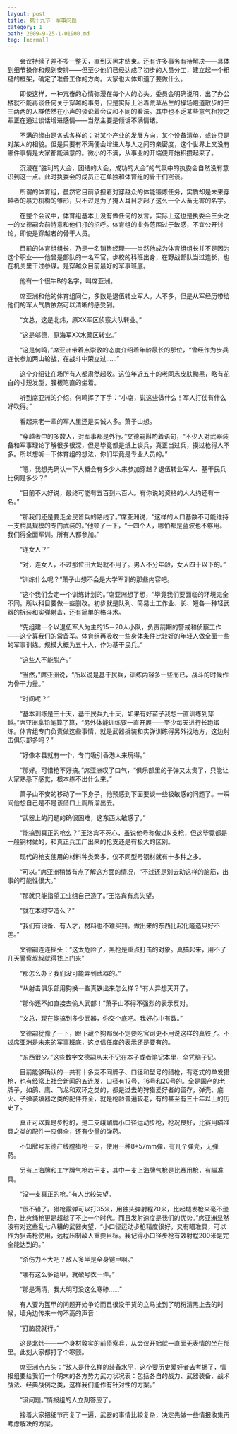 ```yaml
---
layout: post
title: 第十九节　军事问题
category: 1
path: 2009-9-25-1-01900.md
tag: [normal]
---
```


　　会议持续了差不多一整天，直到天黑才结束。还有许多事务有待解决――具体到细节操作和规划安排――但至少他们已经达成了初步的人员分工，建立起一个粗糙的框架，确定了准备工作的方向。大家也大体知道了要做什么。

　　即使这样，一种亢奋的心情弥漫在每个人的心头。委员会明确说明，出了办公楼就不能再谈任何关于穿越的事务，但是实际上沿着荒草丛生的操场跑道散步的三三两两的人群依然在小声的谈论着会议和不同的看法。其中也不乏某些意气相投之辈正在通过谈话增进感情――当然主要是倾诉不满情绪。

　　不满的缘由是各式各样的：对某个产业的发展方向，某个设备清单，或许只是对某人的相貌。但是只要有不满便会增进人与人之间的亲密度，这个世界上又没有哪件事情是大家都能满意的。微小的不满，从事业的开端便开始积攒起来了。

　　沉浸在“胜利的大会，团结的大会，成功的大会”的气氛中的执委会自然没有意识到这一点。此时执委会的成员正在单独和体育组的骨干们密谈。

　　所谓的体育组，虽然它目前承担着对穿越众的体能锻炼任务，实质却是未来穿越者的暴力机构的雏形，只不过是为了掩人耳目才起了这么一个人畜无害的名字。

　　在整个会议中，体育组基本上没有做任何的发言，实际上这也是执委会三头之一的文德嗣会前特意和他们打的招呼。体育组的业务范围过于敏感，不宜公开讨论，即使是穿越者的骨干人员。

　　目前的体育组组长，乃是一名销售经理――当然他成为体育组组长并不是因为这个职业――他曾是部队的一名军官，步校的科班出身，在野战部队当过连长，也在机关里干过参谋。是穿越众目前最好的军事班底。

　　他有一个很牛B的名字，叫席亚洲。

　　席亚洲和他的体育组同仁，多数是退伍转业军人。人不多，但是从军经历带给他们的军人气质依然可以清晰的感受到。

　　“文总，这是北炜，原XX军区侦察大队转业。”

　　“这是邬德，原海军XX水警区转业。”

　　“这是何鸣，”席亚洲带着点崇敬的态度介绍着年龄最长的那位，“曾经作为步兵连长参加两山轮战，在战斗中荣立过……”

　　这个介绍让在场所有人都肃然起敬。这位年近五十的老同志皮肤黝黑，略有花白的寸短发型，腰板笔直的坐着。

　　听到席亚洲的介绍，何鸣挥了下手：“小席，说这些做什么！军人打仗有什么好吹得。”

　　看起来老一辈的军人里还是实诚人多。萧子山想。

　　“穿越者中的多数人，对军事都是外行。”文德嗣斟酌着语句，“不少人对武器装备和军事理论了解很多很深，但是毕竟都是纸上谈兵，真正当过兵，摸过枪得人不多。所以想听一下体育组的想法，你们毕竟是专业人员的。”

　　“嗯，我想先确认一下大概会有多少人来参加穿越？退伍转业军人、基干民兵比例是多少？”

　　“目前不大好说，最终可能有五百到六百人。有你说的资格的人大约还有十名。”

　　“那我们还是要走全民皆兵的路线了。”席亚洲说，“这样的人口基数不可能维持一支稍具规模的专门武装的。”他顿了一下，“十四个人，哪怕都是蓝波也不够用。我们得全面军训。所有人都参加。”

　　“连女人？”

　　“对，连女人，不过那位田大妈就不用了。男人不分年龄，女人四十以下的。”

　　“训练什么呢？”萧子山想不会是大学军训的那些内容吧。

　　“这个我们会定一个训练计划的。”席亚洲想了想，“毕竟我们要面临的环境完全不同。所以科目要做一些删改。初步就是队列、简易土工作业、长、短各一种轻武器的拆装和实弹射击，还有简单的格斗术。

　　“先组建一个以退伍军人为主的15－20人小队，负责前期的警戒和侦察工作――这个算我们的常备军。体育组再吸收一些身体条件比较好的年轻人做全面一些的军事训练。规模大概为五十人，作为基干民兵。”

　　“这些人不能脱产。”

　　“当然，”席亚洲说，“所以说是基干民兵，训练内容多一些而已，战斗的时候作为骨干力量。”

　　“时间呢？”

　　“基本训练是三十天，基干民兵九十天，如果有好苗子我想一直训练到穿越。”席亚洲拿铅笔算了算，“另外体能训练要一直开展――至少每天进行长跑锻炼。体育组专门负责做这些事情，就是武器拆装和实弹训练得另外找地方，这边射击俱乐部多吗？”

　　“好像本县就有一个，专门吸引香港人来玩得。”

　　“那好。可惜枪不好搞。”席亚洲叹了口气，“俱乐部里的子弹又太贵了，只能让大家熟悉下感觉，根本练不出什么来。”

　　萧子山不安的移动了一下身子，他预感到下面要谈一些极敏感的问题了。一瞬间他想自己是不是该借口上厕所溜出去。

　　“武器上的问题的确很困难，这东西太敏感了。”

　　“能搞到真正的枪么？”王洛宾不死心，虽说他号称做过N支枪，但这毕竟都是一般钢材做的，和真正兵工厂出来的枪支还是有极大的区别。

　　现代的枪支使用的材料种类繁多，仅不同型号钢材就有十多种之多。

　　“可以。”席亚洲稍微有点了解这方面的情况，“不过还是别去动这样的脑筋，出事的可能性很大。”

　　“那就只能指望工业组自己造了。”王洛宾有点失望。

　　“就在本时空造么？”

　　“我们有设备、有人才，材料也不难买到。做出来的东西比起化隆造只好不差。”

　　文德嗣连连摇头：“这太危险了，黑枪是重点打击的对象。真搞起来，用不了几天警察叔叔就得找上门来”

　　“那怎么办？我们没可能弄到武器的。”

　　“从射击俱乐部用狗换一些真铁出来怎么样？”有人异想天开了。

　　“那你还不如直接去偷人武部！”萧子山不得不强烈的表示反对。

　　“文总，现在能搞到多少武器，你交个底吧。我好心中有数。”

　　文德嗣犹豫了一下，眼下藏个狗都保不定要吃官司更不用说这样的真铁了。不过席亚洲是未来的军事班底，这点信任度的表示还是要有的。

　　“东西很少。”这些数字文德嗣从来不记在本子或者笔记本里，全凭脑子记。

　　目前能够确认的一共有十多支不同牌子、口径和型号的猎枪，有老式的单发猎枪，也有经常上社会新闻的五连发，口径有12号、16号和20号的。全是国产的老牌子，如鸽、鹰、飞龙和双环之类的，都是过去的狩猎爱好者的留存，弹壳、底火、子弹装填器之类的配件齐全，就是枪龄普遍较老，有的甚至有三十年以上的历史了。

　　真正可以算是步枪的，是二支峨嵋牌小口径运动步枪，枪况良好，比赛用瞄准具之类的配件一应俱全，还有少量的弹药。

　　不知牌号东德产线膛猎枪一支，使用一种8*57mm弹，有几个弹壳，无弹药。

　　另有上海牌和工字牌气枪若干支，其中一支上海牌气枪是比赛用枪，有瞄准具。

　　“没一支真正的枪。”有人比较失望。

　　“很不错了。猎枪霰弹可以打35米，用独头弹射程70米，比起燧发枪来毫不逊色，比火绳枪更是超越了不止一个时代。而且发射速度是我们的优势。”席亚洲显然没有对这些乱七八糟的武器失望，“小口径运动步枪精度很好，又有瞄准具，可以作为狙击枪使用，远程压制敌人重要目标。我记得小口径步枪有效射程200米是完全能达到的。”

　　“杀伤力不大吧？敌人多半是全身铠甲啊。”

　　“哪有这么多铠甲，就破号衣一件。”

　　“那是满清，我大明可没这么寒碜……”

　　有人要为盔甲的问题开始争论而且很没干货的立马扯到了明粉清黑上去的时候，墙角边传来一句不高的声音：

　　“打脑袋就行。”

　　这是北炜――一个身材敦实的前侦察兵，从会议开始就一直面无表情的坐在那里。此刻大家都打了个寒颤。

　　席亚洲点点头：“敌人是什么样的装备水平，这个要历史爱好者去考据了，情报组要给我们一个明末的各方势力武力状况表：包括各自的战力、武器装备、战术战法、经典战例之类，这样我们能作有针对性的方案。”

　　“没问题。”情报组的人立刻答应了。

　　接着大家把细节再复了一遍，武器的事情比较复杂，决定先做一些情报收集再考虑解决的方案。
